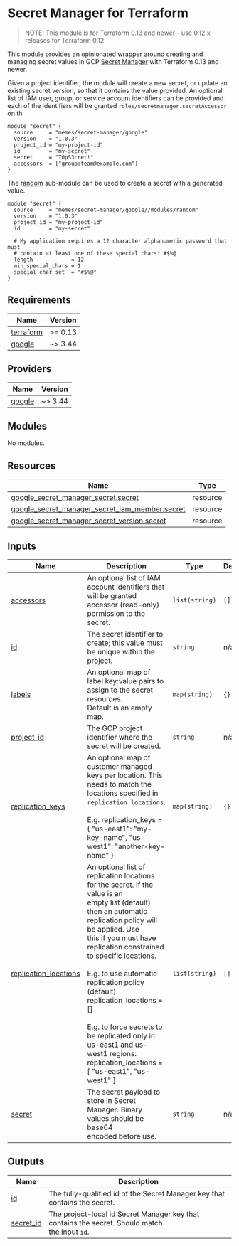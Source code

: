 # Secret Manager for Terraform

> NOTE: This module is for Terraform 0.13 and newer - use 0.12.x releases for Terraform 0.12

This module provides an opinionated wrapper around creating and managing secret values
in GCP [Secret Manager](https://cloud.google.com/secret-manager) with Terraform
0.13 and newer.

<!-- spell-checker: ignore secretmanager cret -->
Given a project identifier, the module will create a new secret, or update an
existing secret version, so that it contains the value provided. An optional list
of IAM user, group, or service account identifiers can be provided and each of
the identifiers will be granted `roles/secretmanager.secretAccessor` on th

```hcl
module "secret" {
  source     = "memes/secret-manager/google"
  version    = "1.0.3"
  project_id = "my-project-id"
  id         = "my-secret"
  secret     = "T0pS3cret!"
  accessors  = ["group:team@example.com"]
}
```

The [random](modules/random) sub-module can be used to create a secret with a
generated value.

```hcl
module "secret" {
  source     = "memes/secret-manager/google//modules/random"
  version    = "1.0.3"
  project_id = "my-project-id"
  id         = "my-secret"

  # My application requires a 12 character alphanumeric password that must
  # contain at least one of these special chars: #$%@
  length            = 12
  min_special_chars = 1
  special_char_set  = "#$%@"
}
```

<!-- spell-checker:ignore markdownlint -->
<!-- markdownlint-disable MD033 MD034-->
<!-- BEGINNING OF PRE-COMMIT-TERRAFORM DOCS HOOK -->
## Requirements

| Name | Version |
|------|---------|
| <a name="requirement_terraform"></a> [terraform](#requirement\_terraform) | >= 0.13 |
| <a name="requirement_google"></a> [google](#requirement\_google) | ~> 3.44 |

## Providers

| Name | Version |
|------|---------|
| <a name="provider_google"></a> [google](#provider\_google) | ~> 3.44 |

## Modules

No modules.

## Resources

| Name | Type |
|------|------|
| [google_secret_manager_secret.secret](https://registry.terraform.io/providers/hashicorp/google/latest/docs/resources/secret_manager_secret) | resource |
| [google_secret_manager_secret_iam_member.secret](https://registry.terraform.io/providers/hashicorp/google/latest/docs/resources/secret_manager_secret_iam_member) | resource |
| [google_secret_manager_secret_version.secret](https://registry.terraform.io/providers/hashicorp/google/latest/docs/resources/secret_manager_secret_version) | resource |

## Inputs

| Name | Description | Type | Default | Required |
|------|-------------|------|---------|:--------:|
| <a name="input_accessors"></a> [accessors](#input\_accessors) | An optional list of IAM account identifiers that will be granted accessor (read-only)<br>permission to the secret. | `list(string)` | `[]` | no |
| <a name="input_id"></a> [id](#input\_id) | The secret identifier to create; this value must be unique within the project. | `string` | n/a | yes |
| <a name="input_labels"></a> [labels](#input\_labels) | An optional map of label key:value pairs to assign to the secret resources.<br>Default is an empty map. | `map(string)` | `{}` | no |
| <a name="input_project_id"></a> [project\_id](#input\_project\_id) | The GCP project identifier where the secret will be created. | `string` | n/a | yes |
| <a name="input_replication_keys"></a> [replication\_keys](#input\_replication\_keys) | An optional map of customer managed keys per location. This needs to match the<br>locations specified in `replication_locations`.<br><br>E.g. replication\_keys = { "us-east1": "my-key-name", "us-west1": "another-key-name" } | `map(string)` | `{}` | no |
| <a name="input_replication_locations"></a> [replication\_locations](#input\_replication\_locations) | An optional list of replication locations for the secret. If the value is an<br>empty list (default) then an automatic replication policy will be applied. Use<br>this if you must have replication constrained to specific locations.<br><br>E.g. to use automatic replication policy (default)<br>replication\_locations = []<br><br>E.g. to force secrets to be replicated only in us-east1 and us-west1 regions:<br>replication\_locations = [ "us-east1", "us-west1" ] | `list(string)` | `[]` | no |
| <a name="input_secret"></a> [secret](#input\_secret) | The secret payload to store in Secret Manager. Binary values should be base64<br>encoded before use. | `string` | n/a | yes |

## Outputs

| Name | Description |
|------|-------------|
| <a name="output_id"></a> [id](#output\_id) | The fully-qualified id of the Secret Manager key that contains the secret. |
| <a name="output_secret_id"></a> [secret\_id](#output\_secret\_id) | The project-local id Secret Manager key that contains the secret. Should match<br>the input `id`. |
<!-- END OF PRE-COMMIT-TERRAFORM DOCS HOOK -->
<!-- markdownlint-enable MD033 MD034 -->
